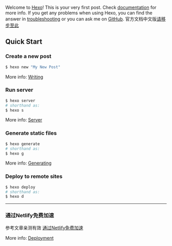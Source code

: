 Welcome to [Hexo](https://hexo.io/)! This is your very first post. Check [documentation](https://hexo.io/docs/) for more info. If you get any problems when using Hexo, you can find the answer in [troubleshooting](https://hexo.io/docs/troubleshooting.html) or you can ask me on [GitHub](https://github.com/hexojs/hexo/issues).
官方文档中文版[请移步至此](https://zhuanlan.zhihu.com/p/106686828?from_voters_page=true)
## Quick Start
### Create a new post

``` bash
$ hexo new "My New Post"
```

More info: [Writing](https://hexo.io/docs/writing.html)

### Run server

``` bash
$ hexo server
# shorthand as:
$ hexo s
```

More info: [Server](https://hexo.io/docs/server.html)

### Generate static files

``` bash
$ hexo generate
# shorthand as:
$ hexo g
```

More info: [Generating](https://hexo.io/docs/generating.html)

### Deploy to remote sites

``` bash
$ hexo deploy
# shorthand as:
$ hexo d
```
---
### 通过Netlify免费加速
参考文章亲测有效
[通过Netlify免费加速](https://mp.weixin.qq.com/s/11-yHYohTdSBl9FfNvCs6w)

More info: [Deployment](https://hexo.io/docs/one-command-deployment.html)
